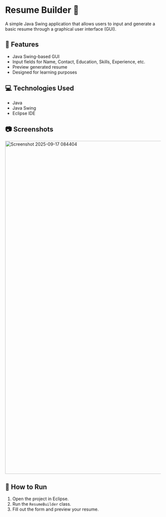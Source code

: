 # Resume Builder 📝

A simple Java Swing application that allows users to input and generate a basic resume through a graphical user interface (GUI).

## 🚀 Features
- Java Swing-based GUI
- Input fields for Name, Contact, Education, Skills, Experience, etc.
- Preview generated resume
- Designed for learning purposes


## 💻 Technologies Used
- Java
- Java Swing
- Eclipse IDE

## 📷 Screenshots
<img width="1446" height="1079" alt="Screenshot 2025-09-17 084404" src="https://github.com/user-attachments/assets/873c65ec-3cb0-4e16-b39e-4a1b999b8017" />


## 📂 How to Run
1. Open the project in Eclipse.
2. Run the `ResumeBuilder` class.
3. Fill out the form and preview your resume.
